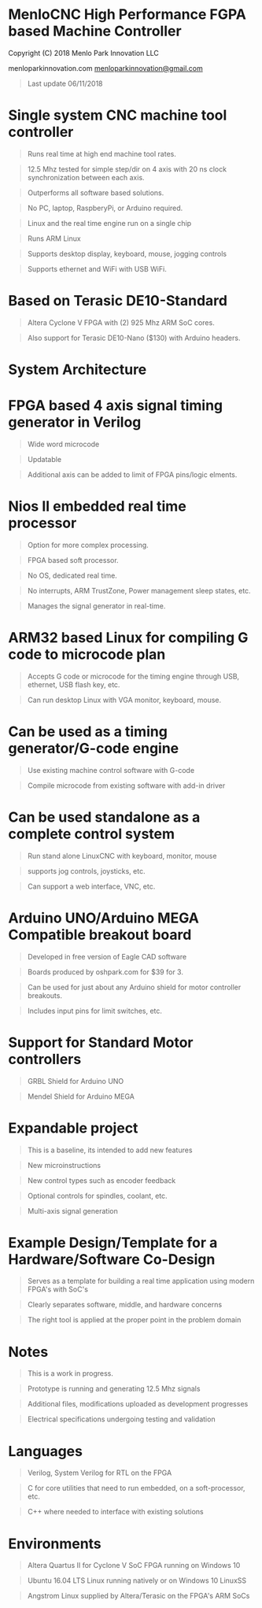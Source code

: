 
MenloCNC High Performance FGPA based Machine Controller
=======================================================

Copyright (C) 2018 Menlo Park Innovation LLC

   menloparkinnovation.com
   menloparkinnovation@gmail.com

> Last update 06/11/2018

# Single system CNC machine tool controller

  > Runs real time at high end machine tool rates.

  > 12.5 Mhz tested for simple step/dir on 4 axis with
    20 ns clock synchronization between each axis.

  > Outperforms all software based solutions.

  > No PC, laptop, RaspberyPi, or Arduino required.

  > Linux and the real time engine run on a single chip

  > Runs ARM Linux

  > Supports desktop display, keyboard, mouse, jogging controls

  > Supports ethernet and WiFi with USB WiFi.

# Based on Terasic DE10-Standard

  > Altera Cyclone V FPGA with (2) 925 Mhz ARM SoC cores.

  > Also support for Terasic DE10-Nano ($130) with Arduino headers.

# System Architecture  

# FPGA based 4 axis signal timing generator in Verilog

  > Wide word microcode

  > Updatable

  > Additional axis can be added to limit of FPGA pins/logic elments.

# Nios II embedded real time processor

  > Option for more complex processing.

  > FPGA based soft processor.

  > No OS, dedicated real time.

  > No interrupts, ARM TrustZone, Power management sleep states, etc.

  > Manages the signal generator in real-time.

#  ARM32 based Linux for compiling G code to microcode plan

  > Accepts G code or microcode for the timing engine through
    USB, ethernet, USB flash key, etc.

  > Can run desktop Linux with VGA monitor, keyboard, mouse.

# Can be used as a timing generator/G-code engine

  > Use existing machine control software with G-code

  > Compile microcode from existing software with add-in driver

# Can be used standalone as a complete control system

  > Run stand alone LinuxCNC with keyboard, monitor, mouse

  > supports jog controls, joysticks, etc.

  > Can support a web interface, VNC, etc.

# Arduino UNO/Arduino MEGA Compatible breakout board

  > Developed in free version of Eagle CAD software

  > Boards produced by oshpark.com for $39 for 3.

  > Can be used for just about any Arduino shield for motor
    controller breakouts.

  > Includes input pins for limit switches, etc.

# Support for Standard Motor controllers

  > GRBL Shield for Arduino UNO

  > Mendel Shield for Arduino MEGA

# Expandable project

  > This is a baseline, its intended to add new features

  > New microinstructions

  > New control types such as encoder feedback

  > Optional controls for spindles, coolant, etc.

  > Multi-axis signal generation

# Example Design/Template for a Hardware/Software Co-Design

  > Serves as a template for building a real time application using modern FPGA's with SoC's

  > Clearly separates software, middle, and hardware concerns

  > The right tool is applied at the proper point in the problem domain

# Notes

  > This is a work in progress.

  > Prototype is running and generating 12.5 Mhz signals

  > Additional files, modifications uploaded as development progresses

  > Electrical specifications undergoing testing and validation

# Languages

  > Verilog, System Verilog for RTL on the FPGA

  > C for core utilities that need to run embedded, on a soft-processor, etc.

  > C++ where needed to interface with existing solutions

# Environments

  > Altera Quartus II for Cyclone V SoC FPGA running on Windows 10

  > Ubuntu 16.04 LTS Linux running natively or on Windows 10 LinuxSS

  > Angstrom Linux supplied by Altera/Terasic on the FPGA's ARM SoCs

